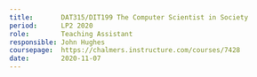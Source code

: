 ```yaml
---
title:       DAT315/DIT199 The Computer Scientist in Society
period:      LP2 2020
role:        Teaching Assistant
responsible: John Hughes
coursepage:  https://chalmers.instructure.com/courses/7428
date:        2020-11-07
---
```

